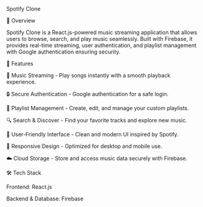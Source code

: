 Spotify Clone

🌟 Overview

Spotify Clone is a React.js-powered music streaming application that allows users to browse, search, and play music seamlessly. Built with Firebase, it provides real-time streaming, user authentication, and playlist management with Google authentication ensuring security.

🚀 Features

🎵 Music Streaming - Play songs instantly with a smooth playback experience.

🔒 Secure Authentication - Google authentication for a safe login.

📂 Playlist Management - Create, edit, and manage your custom playlists.

🔍 Search & Discover - Find your favorite tracks and explore new music.

🎨 User-Friendly Interface - Clean and modern UI inspired by Spotify.

📱 Responsive Design - Optimized for desktop and mobile use.

☁️ Cloud Storage - Store and access music data securely with Firebase.

🛠️ Tech Stack

Frontend: React.js

Backend & Database: Firebase
